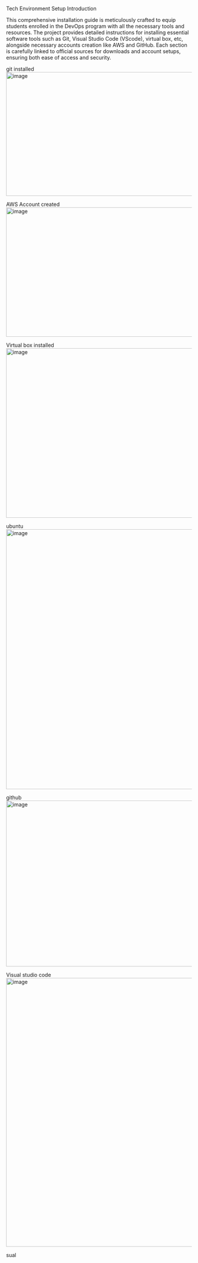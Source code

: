 Tech Environment Setup
Introduction

This comprehensive installation guide is meticulously crafted to equip students enrolled in the DevOps program with all the necessary tools and resources. The project provides detailed instructions for installing essential software tools such as Git, Visual Studio Code (VScode), virtual box, etc, alongside necessary accounts creation like AWS and GitHub. Each section is carefully linked to official sources for downloads and account setups, ensuring both ease of access and security.

git installed
<img width="601" height="336" alt="image" src="https://github.com/user-attachments/assets/e64ac4b5-7cb2-463f-9020-5904149ee8cd" />

AWS Account created
<img width="1011" height="351" alt="image" src="https://github.com/user-attachments/assets/2c2e2fe0-f6a6-4b9b-b985-2f72fd5d3dc7" />

Virtual box installed
<img width="703" height="460" alt="image" src="https://github.com/user-attachments/assets/b98a162d-89e7-4e73-8956-80b954474f57" />

ubuntu
<img width="1358" height="705" alt="image" src="https://github.com/user-attachments/assets/763419d8-c6dc-4fad-af19-27726f9b289c" />

github
<img width="1354" height="450" alt="image" src="https://github.com/user-attachments/assets/968ac0be-c76c-4299-906a-1a6b4a085f4e" />

Visual studio code
<img width="1223" height="729" alt="image" src="https://github.com/user-attachments/assets/0a18a304-cfa2-466f-9bea-caced69c9948" />


sual
